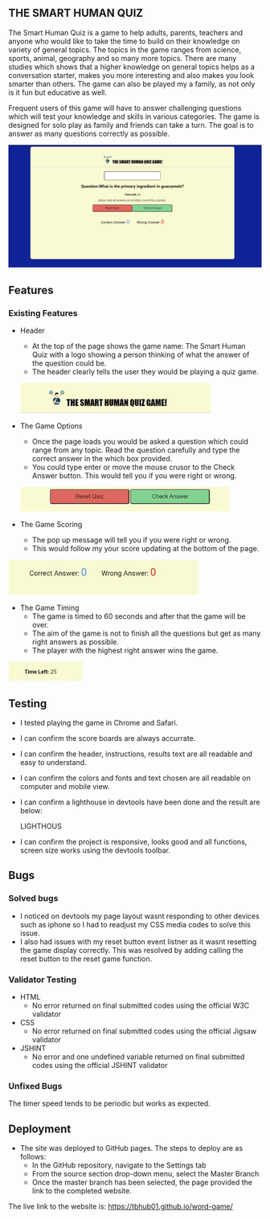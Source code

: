 ## THE SMART HUMAN QUIZ

The Smart Human Quiz is a game to help adults, parents, teachers and anyone who would like to take the time to build on their knowledge on variety of general topics. The topics in the game ranges from science, sports, animal, geography and so many more topics. There are many studies which shows that a higher knowledge on general topics helps as a conversation starter, makes you more interesting and also makes you look smarter than others. The game can also be played my a family, as not only is it fun but educative as well. 

Frequent users of this game will have to answer challenging questions which will test your knowledge and skills in various categories. The game is designed for solo play as family and friends can take a turn. The goal is to answer as many questions correctly as possible.

![The Smart Human Quix](Capture.JPG)

## Features

### Existing Features

- Header
   - At the top of the page shows the game name: The Smart Human Quiz with a logo showing a person thinking of what the answer of the question could be.
   - The header clearly tells the user they would be playing a quiz game.

  ![The Smart Human Quiz](Header.JPG)

- The Game Options
   - Once the page loads you would be asked a question which could range from any topic. Read the question carefully and type the correct answer in the which box provided.
   - You could type enter or move the mouse crusor to the Check Answer button. This would tell you if you were right or wrong.

  ![The Smart Human Quiz](button.JPG)
     

 - The Game Scoring 
   - The pop up message will tell you if you were right or wrong.
   - This would follow my your score updating at the bottom of the page.

  ![The Smart Human Quiz](score.JPG)

 - The Game Timing
   - The game is timed to 60 seconds and after that the game will be over.
   - The aim of the game is not to finish all the questions but get as many right answers as possible.
   - The player with the highest right answer wins the game.      
  
  ![The Smart Human Quiz](time.JPG)


  ## Testing
   - I tested playing the game in Chrome and Safari.
   - I can confirm the score boards are always accurrate.
   - I can confirm the header, instructions, results text are all readable and easy to understand.
   - I can confirm the colors and fonts and text chosen are all readable on computer and mobile view.
   - I can confirm a lighthouse in devtools have been done and the result are below:

     LIGHTHOUS
     
   - I can confirm the project is responsive, looks good and all functions, screen size works using the devtools toolbar.

   ## Bugs

   ### Solved bugs

   - I noticed on devtools my page layout wasnt responding to other devices such as iphone so I had to readjust my CSS media codes to solve this issue.
   - I also had issues with my reset button event listner as it wasnt resetting the game display correctly. This was resolved by adding calling the reset button to the reset game function.

   ### Validator Testing 
   - HTML
      - No error returned on final submitted codes using the official W3C validator
   - CSS
      - No error returned on final submitted codes using the official Jigsaw validator
   - JSHINT
      - No error and one undefined variable returned on final submitted codes using the official JSHINT validator

   ### Unfixed Bugs
   The timer speed tends to be periodic but works as expected.

   ## Deployment
   - The site was deployed to GitHub pages. The steps to deploy are as follows:
      - In the GitHub repository, navigate to the Settings tab
      -  From the source section drop-down menu, select the Master Branch
      -  Once the master branch has been selected, the page provided the link to the completed website.

   The live link to the website is:  https://tbhub01.github.io/word-game/
  

  
 
      


 

